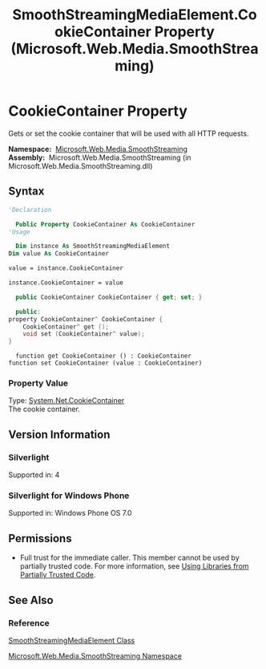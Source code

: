 ﻿---
title: SmoothStreamingMediaElement.CookieContainer Property (Microsoft.Web.Media.SmoothStreaming)
TOCTitle: CookieContainer Property
ms:assetid: P:Microsoft.Web.Media.SmoothStreaming.SmoothStreamingMediaElement.CookieContainer
ms:mtpsurl: https://msdn.microsoft.com/en-us/library/microsoft.web.media.smoothstreaming.smoothstreamingmediaelement.cookiecontainer(v=VS.90)
ms:contentKeyID: 23961158
ms.date: 05/02/2012
mtps_version: v=VS.90
f1_keywords:
- Microsoft.Web.Media.SmoothStreaming.SmoothStreamingMediaElement.CookieContainer
- Microsoft.Web.Media.SmoothStreaming.SmoothStreamingMediaElement.get_CookieContainer
- Microsoft.Web.Media.SmoothStreaming.SmoothStreamingMediaElement.set_CookieContainer
dev_langs:
- csharp
- jscript
- vb
- cpp
api_location:
- Microsoft.Web.Media.SmoothStreaming.dll
api_name:
- Microsoft.Web.Media.SmoothStreaming.SmoothStreamingMediaElement.CookieContainer
- Microsoft.Web.Media.SmoothStreaming.SmoothStreamingMediaElement.get_CookieContainer
- Microsoft.Web.Media.SmoothStreaming.SmoothStreamingMediaElement.set_CookieContainer
api_type:
- Managed
topic_type:
- apiref
- kbSyntax
product_family_name: VS
ROBOTS: INDEX,FOLLOW
---

# CookieContainer Property

Gets or set the cookie container that will be used with all HTTP requests.

**Namespace:**  [Microsoft.Web.Media.SmoothStreaming](microsoft-web-media-smoothstreaming-namespace_1.md)  
**Assembly:**  Microsoft.Web.Media.SmoothStreaming (in Microsoft.Web.Media.SmoothStreaming.dll)

## Syntax

```vb
'Declaration

  Public Property CookieContainer As CookieContainer
'Usage

  Dim instance As SmoothStreamingMediaElement
Dim value As CookieContainer

value = instance.CookieContainer

instance.CookieContainer = value
```

```csharp
  public CookieContainer CookieContainer { get; set; }
```

```cpp
  public:
property CookieContainer^ CookieContainer {
    CookieContainer^ get ();
    void set (CookieContainer^ value);
}
```

```jscript
  function get CookieContainer () : CookieContainer
function set CookieContainer (value : CookieContainer)
```

### Property Value

Type: [System.Net.CookieContainer](https://msdn.microsoft.com/library/fkh73a15)  
The cookie container.  

## Version Information

### Silverlight

Supported in: 4  

### Silverlight for Windows Phone

Supported in: Windows Phone OS 7.0  

## Permissions

  - Full trust for the immediate caller. This member cannot be used by partially trusted code. For more information, see [Using Libraries from Partially Trusted Code](https://msdn.microsoft.com/library/8skskf63).

## See Also

### Reference

[SmoothStreamingMediaElement Class](smoothstreamingmediaelement-class-microsoft-web-media-smoothstreaming_1.md)

[Microsoft.Web.Media.SmoothStreaming Namespace](microsoft-web-media-smoothstreaming-namespace_1.md)

